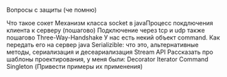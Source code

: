 Вопросы с защиты (че помню)

Что такое сокет
Механизм класса socket в javaПроцесс покдлючения клиента к серверу (пошагово)
Подключение через tcp и udp также пошагово
Three-Way-Handshake
У нас есть некий объект command. Как передать его на сервер
java Serializible: что это, альтернативные методы, сериализация и десеариализация
Stream API
Рассказать про шаблоны проектирования, у меня были: Decorator Iterator Command Singleton (Привести примеры их применения)
